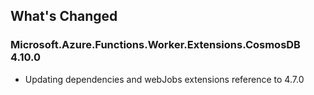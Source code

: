 ## What's Changed

<!-- Please add your release notes in the following format:
- My change description (#PR/#issue)
-->

### Microsoft.Azure.Functions.Worker.Extensions.CosmosDB 4.10.0

- Updating dependencies and webJobs extensions reference to 4.7.0

